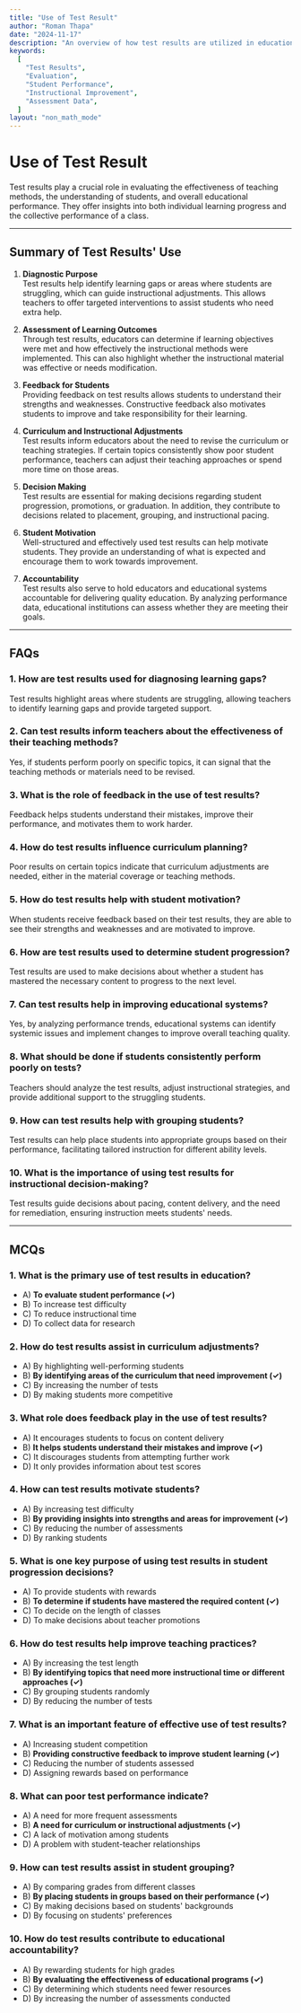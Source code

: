 ```yaml
---
title: "Use of Test Result"
author: "Roman Thapa"
date: "2024-11-17"
description: "An overview of how test results are utilized in educational settings for evaluating student performance and improving instruction."
keywords:
  [
    "Test Results",
    "Evaluation",
    "Student Performance",
    "Instructional Improvement",
    "Assessment Data",
  ]
layout: "non_math_mode"
---
```


# Use of Test Result

Test results play a crucial role in evaluating the effectiveness of teaching methods, the understanding of students, and overall educational performance. They offer insights into both individual learning progress and the collective performance of a class.

---

## Summary of Test Results' Use

1. **Diagnostic Purpose**  
   Test results help identify learning gaps or areas where students are struggling, which can guide instructional adjustments. This allows teachers to offer targeted interventions to assist students who need extra help.

2. **Assessment of Learning Outcomes**  
   Through test results, educators can determine if learning objectives were met and how effectively the instructional methods were implemented. This can also highlight whether the instructional material was effective or needs modification.

3. **Feedback for Students**  
   Providing feedback on test results allows students to understand their strengths and weaknesses. Constructive feedback also motivates students to improve and take responsibility for their learning.

4. **Curriculum and Instructional Adjustments**  
   Test results inform educators about the need to revise the curriculum or teaching strategies. If certain topics consistently show poor student performance, teachers can adjust their teaching approaches or spend more time on those areas.

5. **Decision Making**  
   Test results are essential for making decisions regarding student progression, promotions, or graduation. In addition, they contribute to decisions related to placement, grouping, and instructional pacing.

6. **Student Motivation**  
   Well-structured and effectively used test results can help motivate students. They provide an understanding of what is expected and encourage them to work towards improvement.

7. **Accountability**  
   Test results also serve to hold educators and educational systems accountable for delivering quality education. By analyzing performance data, educational institutions can assess whether they are meeting their goals.

---

## FAQs

### 1. How are test results used for diagnosing learning gaps?

Test results highlight areas where students are struggling, allowing teachers to identify learning gaps and provide targeted support.

### 2. Can test results inform teachers about the effectiveness of their teaching methods?

Yes, if students perform poorly on specific topics, it can signal that the teaching methods or materials need to be revised.

### 3. What is the role of feedback in the use of test results?

Feedback helps students understand their mistakes, improve their performance, and motivates them to work harder.

### 4. How do test results influence curriculum planning?

Poor results on certain topics indicate that curriculum adjustments are needed, either in the material coverage or teaching methods.

### 5. How do test results help with student motivation?

When students receive feedback based on their test results, they are able to see their strengths and weaknesses and are motivated to improve.

### 6. How are test results used to determine student progression?

Test results are used to make decisions about whether a student has mastered the necessary content to progress to the next level.

### 7. Can test results help in improving educational systems?

Yes, by analyzing performance trends, educational systems can identify systemic issues and implement changes to improve overall teaching quality.

### 8. What should be done if students consistently perform poorly on tests?

Teachers should analyze the test results, adjust instructional strategies, and provide additional support to the struggling students.

### 9. How can test results help with grouping students?

Test results can help place students into appropriate groups based on their performance, facilitating tailored instruction for different ability levels.

### 10. What is the importance of using test results for instructional decision-making?

Test results guide decisions about pacing, content delivery, and the need for remediation, ensuring instruction meets students' needs.

---

## MCQs

### 1. What is the primary use of test results in education?

- A) **To evaluate student performance (✓)**
- B) To increase test difficulty
- C) To reduce instructional time
- D) To collect data for research

### 2. How do test results assist in curriculum adjustments?

- A) By highlighting well-performing students
- B) **By identifying areas of the curriculum that need improvement (✓)**
- C) By increasing the number of tests
- D) By making students more competitive

### 3. What role does feedback play in the use of test results?

- A) It encourages students to focus on content delivery
- B) **It helps students understand their mistakes and improve (✓)**
- C) It discourages students from attempting further work
- D) It only provides information about test scores

### 4. How can test results motivate students?

- A) By increasing test difficulty
- B) **By providing insights into strengths and areas for improvement (✓)**
- C) By reducing the number of assessments
- D) By ranking students

### 5. What is one key purpose of using test results in student progression decisions?

- A) To provide students with rewards
- B) **To determine if students have mastered the required content (✓)**
- C) To decide on the length of classes
- D) To make decisions about teacher promotions

### 6. How do test results help improve teaching practices?

- A) By increasing the test length
- B) **By identifying topics that need more instructional time or different approaches (✓)**
- C) By grouping students randomly
- D) By reducing the number of tests

### 7. What is an important feature of effective use of test results?

- A) Increasing student competition
- B) **Providing constructive feedback to improve student learning (✓)**
- C) Reducing the number of students assessed
- D) Assigning rewards based on performance

### 8. What can poor test performance indicate?

- A) A need for more frequent assessments
- B) **A need for curriculum or instructional adjustments (✓)**
- C) A lack of motivation among students
- D) A problem with student-teacher relationships

### 9. How can test results assist in student grouping?

- A) By comparing grades from different classes
- B) **By placing students in groups based on their performance (✓)**
- C) By making decisions based on students' backgrounds
- D) By focusing on students' preferences

### 10. How do test results contribute to educational accountability?

- A) By rewarding students for high grades
- B) **By evaluating the effectiveness of educational programs (✓)**
- C) By determining which students need fewer resources
- D) By increasing the number of assessments conducted

